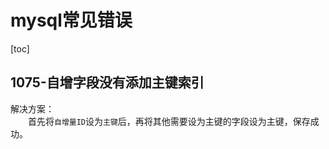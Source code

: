 # mysql常见错误
[toc]
## 1075-自增字段没有添加主键索引
解决方案：  
&emsp;&emsp;首先将`自增量ID`设为`主键`后，再将其他需要设为主键的字段设为主键，保存成功。  